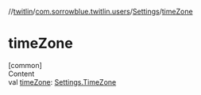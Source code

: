 //[twitlin](../../index.md)/[com.sorrowblue.twitlin.users](../index.md)/[Settings](index.md)/[timeZone](time-zone.md)



# timeZone  
[common]  
Content  
val [timeZone](time-zone.md): [Settings.TimeZone](-time-zone/index.md)  



